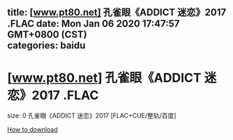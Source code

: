 
title: [www.pt80.net] 孔雀眼《ADDICT 迷恋》2017 .FLAC
date: Mon Jan 06 2020 17:47:57 GMT+0800 (CST)    
categories: baidu
---

# [www.pt80.net] 孔雀眼《ADDICT 迷恋》2017 .FLAC
size: 0
 孔雀眼《ADDICT 迷恋》2017 [FLAC+CUE/整轨/百度]
 

[How to download](https://bpcam.bemobtrk.com/go/2ceec3aa-1ca2-46d6-b9ff-aaa5c184517c?jno=4098)